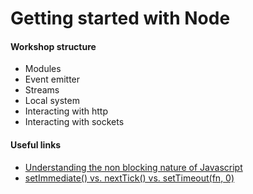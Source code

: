 # Getting started with Node 

#### Workshop structure

* Modules
* Event emitter
* Streams
* Local system
* Interacting with http
* Interacting with sockets

#### Useful links

* [Understanding the non blocking nature of Javascript](https://www.youtube.com/watch?v=i3OL4501vNg)
* [setImmediate() vs. nextTick() vs. setTimeout(fn, 0)](http://voidcanvas.com/setimmediate-vs-nexttick-vs-settimeout/)
